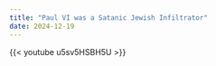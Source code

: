 ```yaml
---
title: "Paul VI was a Satanic Jewish Infiltrator"
date: 2024-12-19
---
```


{{< youtube u5sv5HSBH5U >}}
